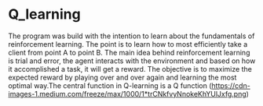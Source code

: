# Q_learning

The program was build with the intention to learn about the fundamentals of reinforcement learning.
The point is to learn how to most efficiently take a client from point A to point B. The main idea behind 
reinforcement learning is trial and error, the agent interacts with the environment and based on how it 
accomplished a task, it will get a reward. The objective is to maximize the expected reward by playing 
over and over again and learning the most optimal way.The central function in Q-learning is a Q function
(https://cdn-images-1.medium.com/freeze/max/1000/1*trCNkfvyNnokeKhYUlJxfg.png)
